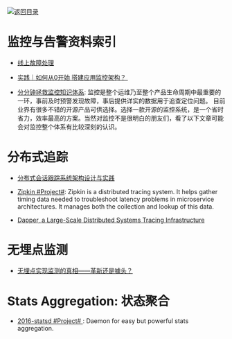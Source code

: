 [![返回目录](https://parg.co/UGo)](https://parg.co/b4z) 
 

# 监控与告警资料索引


- [线上故障处理](http://blog.brucefeng.info/post/fix-online-accident?hmsr=toutiao.io&utm_medium=toutiao.io&utm_source=toutiao.io)

- [实践｜如何从0开始 搭建应用监控架构？ ](http://mp.weixin.qq.com/s?__biz=MzAwNzA0NTMzMQ==&mid=2653202747&idx=1&sn=1f7b7425416a83c83accde49faad88bf&chksm=80d42087b7a3a9915e92be57daeb7ddfc1f3942908e772c01f00e33b9da3b3f601cf089e691c&mpshare=1&scene=23&srcid=1209HSNqc8p1yXBovoJNoyMp#rd)

- [分分钟拯救监控知识体系](http://mp.weixin.qq.com/s/TnhE_4afl0valv41V5ZFDA): 监控是整个运维乃至整个产品生命周期中最重要的一环，事前及时预警发现故障，事后提供详实的数据用于追查定位问题。 目前业界有很多不错的开源产品可供选择。选择一款开源的监控系统，是一个省时省力，效率最高的方案。当然对监控不是很明白的朋友们，看了以下文章可能会对监控整个体系有比较深刻的认识。

# 分布式追踪

- [分布式会话跟踪系统架构设计与实践](http://www.tuicool.com/articles/Az6FRz) 

- [Zipkin #Project#](http://zipkin.io/): Zipkin is a distributed tracing system. It helps gather timing data needed to troubleshoot latency problems in microservice architectures. It manages both the collection and lookup of this data. 

- [Dapper, a Large-Scale Distributed Systems Tracing Infrastructure](https://research.google.com/pubs/pub36356.html)

# 无埋点监测

- [无埋点实现监测的真相——革新还是噱头？](http://mp.weixin.qq.com/s/hDu7wTQG7DhdqdhojwX_qw)


# Stats Aggregation: 状态聚合


- [2016-statsd #Project# ](https://github.com/etsy/statsd): Daemon for easy but powerful stats aggregation.

